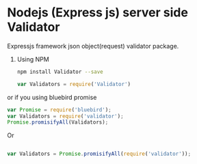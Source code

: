 # Nodejs (Express js) server side Validator
Expressjs framework json object(request) validator package. 


1. Using NPM
    ```bash
    npm install Validator --save
    ```
    ```javascript
    var Validators = require('Validator')
    ```

or if you using bluebird promise

```javascript
var Promise = require('bluebird');
var Validators = require('validator');
Promise.promisifyAll(Validators);
```

Or

```javascript

var Validators = Promise.promisifyAll(require('validator'));
